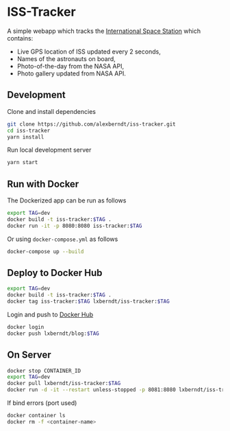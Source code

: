 # ISS-Tracker

A simple webapp which tracks the [International Space Station](https://en.wikipedia.org/wiki/International_Space_Station) which contains:

- Live GPS location of ISS updated every 2 seconds,
- Names of the astronauts on board,
- Photo-of-the-day from the NASA API,
- Photo gallery updated from NASA API.

## Development

Clone and install dependencies

```bash
git clone https://github.com/alexberndt/iss-tracker.git
cd iss-tracker
yarn install
```

Run local development server

```bash
yarn start
```

## Run with Docker 

The Dockerized app can be run as follows

```bash
export TAG=dev
docker build -t iss-tracker:$TAG .
docker run -it -p 8080:8080 iss-tracker:$TAG
```

Or using `docker-compose.yml` as follows

```bash
docker-compose up --build
```

## Deploy to Docker Hub

```bash
export TAG=dev
docker build -t iss-tracker:$TAG .
docker tag iss-tracker:$TAG lxberndt/iss-tracker:$TAG
```

Login and push to [Docker Hub](https://hub.docker.com/)

```bash
docker login
docker push lxberndt/blog:$TAG
```

## On Server

```bash
docker stop CONTAINER_ID
export TAG=dev
docker pull lxberndt/iss-tracker:$TAG
docker run -d -it --restart unless-stopped -p 8081:8080 lxberndt/iss-tracker:$TAG
```

If bind errors (port used)

```bash
docker container ls
docker rm -f <container-name>
```
